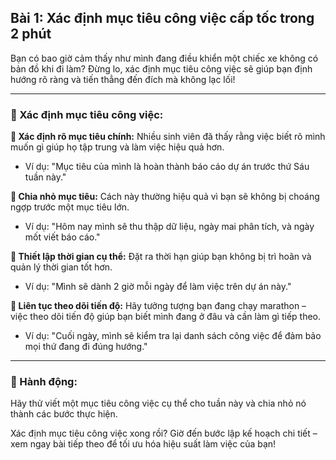 ## Bài 1: Xác định mục tiêu công việc cấp tốc trong 2 phút

Bạn có bao giờ cảm thấy như mình đang điều khiển một chiếc xe không có bản đồ khi đi làm? Đừng lo, xác định mục tiêu công việc sẽ giúp bạn định hướng rõ ràng và tiến thẳng đến đích mà không lạc lối!

---

### 📌 Xác định mục tiêu công việc:

**🔹 Xác định rõ mục tiêu chính:**
Nhiều sinh viên đã thấy rằng việc biết rõ mình muốn gì giúp họ tập trung và làm việc hiệu quả hơn.

- Ví dụ: "Mục tiêu của mình là hoàn thành báo cáo dự án trước thứ Sáu tuần này."

**🔹 Chia nhỏ mục tiêu:**
Cách này thường hiệu quả vì bạn sẽ không bị choáng ngợp trước một mục tiêu lớn.

- Ví dụ: "Hôm nay mình sẽ thu thập dữ liệu, ngày mai phân tích, và ngày mốt viết báo cáo."

**🔹 Thiết lập thời gian cụ thể:**
Đặt ra thời hạn giúp bạn không bị trì hoãn và quản lý thời gian tốt hơn.

- Ví dụ: "Mình sẽ dành 2 giờ mỗi ngày để làm việc trên dự án này."

**🔹 Liên tục theo dõi tiến độ:**
Hãy tưởng tượng bạn đang chạy marathon – việc theo dõi tiến độ giúp bạn biết mình đang ở đâu và cần làm gì tiếp theo.

- Ví dụ: "Cuối ngày, mình sẽ kiểm tra lại danh sách công việc để đảm bảo mọi thứ đang đi đúng hướng."

---

### 🚀 Hành động:

Hãy thử viết một mục tiêu công việc cụ thể cho tuần này và chia nhỏ nó thành các bước thực hiện.

Xác định mục tiêu công việc xong rồi? Giờ đến bước lập kế hoạch chi tiết – xem ngay bài tiếp theo để tối ưu hóa hiệu suất làm việc của bạn!
